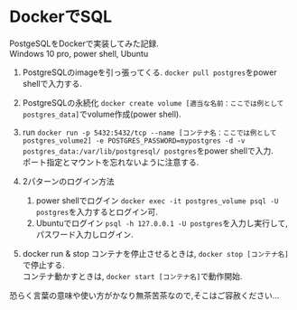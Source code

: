 # DockerでSQL
PostgeSQLをDockerで実装してみた記録.  
Windows 10 pro, power shell, Ubuntu

1. PostgreSQLのimageを引っ張ってくる.
`docker pull postgres`をpower shellで入力する.

2. PostgreSQLの永続化
`docker create volume [適当な名前：ここでは例としてpostgres_data]`でvolume作成(power shell).

3. run
`docker run -p 5432:5432/tcp --name [コンテナ名：ここでは例としてpostgres_volume2] -e POSTGRES_PASSWORD=mypostgres -d -v postgres_data:/var/lib/postgresql/ postgres`をpower shellで入力.  
ポート指定とマウントを忘れないように注意する.

4. 2パターンのログイン方法
    1. power shellでログイン
    `docker exec -it postgres_volume psql -U postgres`を入力するとログイン可.
    2. Ubuntuでログイン
    `psql -h 127.0.0.1 -U postgres`を入力し実行して,パスワード入力しログイン.
5. docker run & stop
コンテナを停止させるときは, `docker stop [コンテナ名]`で停止する.  
コンテナ動かすときは, `docker start [コンテナ名]`で動作開始.

恐らく言葉の意味や使い方がかなり無茶苦茶なので,そこはご容赦ください...
